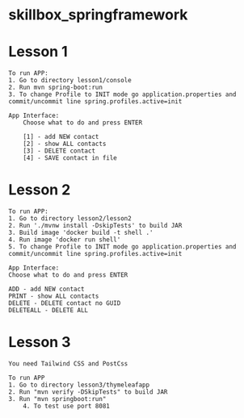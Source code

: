 # skillbox_springframework

# Lesson 1 
	To run APP:
	1. Go to directory lesson1/console
	2. Run mvn spring-boot:run
	3. To change Profile to INIT mode go application.properties and commit/uncommit line spring.profiles.active=init

	App Interface: 
		Choose what to do and press ENTER

		[1] - add NEW contact
		[2] - show ALL contacts
		[3] - DELETE contact
		[4] - SAVE contact in file

# Lesson 2
	To run APP:
	1. Go to directory lesson2/lesson2
	2. Run './mvnw install -DskipTests' to build JAR
	3. Build image 'docker build -t shell .'
	4. Run image 'docker run shell'
	5. To change Profile to INIT mode go application.properties and commit/uncommit line spring.profiles.active=init

	App Interface: 
	Choose what to do and press ENTER

	ADD - add NEW contact
	PRINT - show ALL contacts
	DELETE - DELETE contact по GUID
	DELETEALL - DELETE ALL

# Lesson 3
	You need Tailwind CSS and PostCss
	
	To run APP
 	1. Go to directory lesson3/thymeleafapp
  	2. Run "mvn verify -DSkipTests" to build JAR
   	3. Run "mvn springboot:run"
    	4. To test use port 8081
